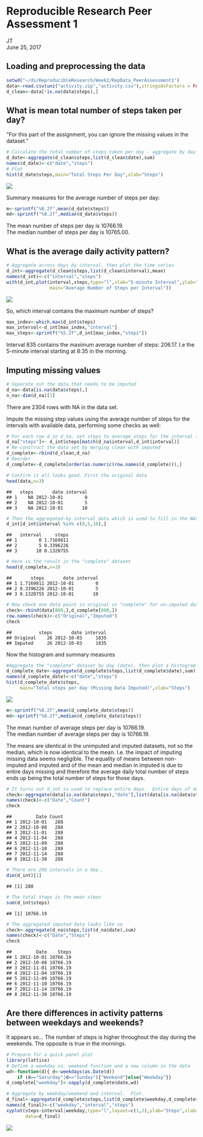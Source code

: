 # Reproducible Research Peer Assessment 1
JT  
June 25, 2017  

## Loading and preprocessing the data


```r
setwd("~/ds/ReproducibleResearch/Week2/RepData_PeerAssessment1")
data<-read.csv(unz("activity.zip","activity.csv"),stringsAsFactors = FALSE)
d_clean<-data[!is.na(data$steps),]
```
## What is mean total number of steps taken per day?
"For this part of the assignment, you can ignore the missing values in the dataset."

```r
# Calculate the total number of steps taken per day - aggregate by day (i.e. date)
d_date<-aggregate(d_clean$steps,list(d_clean$date),sum)
names(d_date)<-c("date","steps")
# Plot
hist(d_date$steps,main="Total Steps Per Day",xlab="Steps")
```

![](PA1_template_files/figure-html/steps_per_day-1.png)<!-- -->

Summary measures for the average number of steps per day:

```r
m<-sprintf("%8.2f",mean(d_date$steps))
md<-sprintf("%8.2f",median(d_date$steps))
```

The mean number of steps per day is 10766.19.  
The median number of steps per day is 10765.00.  

## What is the average daily activity pattern?  


```r
# Aggregate across days by interval, then plot the time series
d_int<-aggregate(d_clean$steps,list(d_clean$interval),mean)
names(d_int)<-c("interval","steps")
with(d_int,plot(interval,steps,type="l",xlab="5-minute Interval",ylab="Steps",
                main="Average Number of Steps per Interval"))
```

![](PA1_template_files/figure-html/average_daily_pattern-1.png)<!-- -->

So, which interval contains the maximum number of steps?

```r
max_index<-which.max(d_int$steps)
max_interval<-d_int[max_index,"interval"]
max_steps<-sprintf("%5.2f",d_int[max_index,"steps"])
```

Interval 835 contains the maximum average number of steps: 206.17. I.e the 5-minute interval starting at 8:35 in the morning.

## Imputing missing values


```r
# Separate out the data that needs to be imputed
d_na<-data[is.na(data$steps),]
n_na<-dim(d_na)[1]
```

There are 2304 rows with NA in the data set.

Impute the missing step values using the average number of steps for the intervals with available data, performing some checks as well:


```r
# For each row d in d_na, set steps to average steps for the interval (stored in d_int)
d_na["steps"]<- d_int$steps[match(d_na$interval,d_int$interval)]
# Re-construct the data set by merging clean with imputed 
d_complete<-rbind(d_clean,d_na)
# Reorder
d_complete<-d_complete[order(as.numeric(row.names(d_complete))),]
```


```r
# Confirm it all looks good. First the original data
head(data,n=3)
```

```
##   steps       date interval
## 1    NA 2012-10-01        0
## 2    NA 2012-10-01        5
## 3    NA 2012-10-01       10
```

```r
# Then the aggregated-by interval data which is used to fill in the NAs
d_int[d_int$interval %in% c(0,5,10),]
```

```
##   interval     steps
## 1        0 1.7169811
## 2        5 0.3396226
## 3       10 0.1320755
```

```r
# Here is the result in the "complete" dataset
head(d_complete,n=3)
```

```
##       steps       date interval
## 1 1.7169811 2012-10-01        0
## 2 0.3396226 2012-10-01        5
## 3 0.1320755 2012-10-01       10
```

```r
# Now check one data point in original vs "complete" for un-imputed data - looks good
check<-rbind(data[800,],d_complete[800,])
row.names(check)<-c("Original","Imputed")
check
```

```
##          steps       date interval
## Original    26 2012-10-03     1835
## Imputed     26 2012-10-03     1835
```

Now the histogram and summary measures

```r
#Aggregate the "complete" dataset by day (date), then plot a histogram
d_complete_date<-aggregate(d_complete$steps,list(d_complete$date),sum)
names(d_complete_date)<-c("date","steps")
hist(d_complete_date$steps,
     main="Total steps per day (Missing Data Imputed)",xlab="Steps")
```

![](PA1_template_files/figure-html/complete_hist-1.png)<!-- -->


```r
m<-sprintf("%8.2f",mean(d_complete_date$steps))
md<-sprintf("%8.2f",median(d_complete_date$steps))
```

The mean number of average steps per day is 10766.19.  
The median number of average steps per day is 10766.19.  

The means are identical in the unimputed and imputed datasets, not so the median, which is now identical to the mean.  I.e. the impact of imputing missing data seems negligible. The equality of means between non-imputed and imputed and of the mean and median in imputed is due to entire days missing and therefore the average daily total number of steps ends up being the total number of steps for those days.



```r
# It turns out d_int is used to replace entire days.  Entire days of data are missing..
check<-aggregate(data[is.na(data$steps),"date"],list(data[is.na(data$steps),"date"]),length)
names(check)<-c("Date","Count")
check
```

```
##         Date Count
## 1 2012-10-01   288
## 2 2012-10-08   288
## 3 2012-11-01   288
## 4 2012-11-04   288
## 5 2012-11-09   288
## 6 2012-11-10   288
## 7 2012-11-14   288
## 8 2012-11-30   288
```

```r
# There are 288 intervals in a day..
dim(d_int)[1]
```

```
## [1] 288
```

```r
# The total steps is the mean steps
sum(d_int$steps)
```

```
## [1] 10766.19
```

```r
# The aggregated imputed data looks like so
check<-aggregate(d_na$steps,list(d_na$date),sum)
names(check)<-c("Date","Steps")
check
```

```
##         Date    Steps
## 1 2012-10-01 10766.19
## 2 2012-10-08 10766.19
## 3 2012-11-01 10766.19
## 4 2012-11-04 10766.19
## 5 2012-11-09 10766.19
## 6 2012-11-10 10766.19
## 7 2012-11-14 10766.19
## 8 2012-11-30 10766.19
```


## Are there differences in activity patterns between weekdays and weekends?

It appears so... The number of steps is higher throughout the day during the weekends.  The opposite is true in the mornings.

```r
# Prepare for a quick panel plot
library(lattice)
# Define a weekday vs. weekend function and a new column in the data
wd<-function(d){ d<-weekdays(as.Date(d))
    if (d=="Saturday"|d=="Sunday"){"Weekend"}else{"Weekday"}}
d_complete["weekday"]<-sapply(d_complete$date,wd)

# Aggregate by weekday/weekend and interval.  Plot.
d_final<-aggregate(d_complete$steps,list(d_complete$weekday,d_complete$interval),mean)
names(d_final)<-c("weekday","interval","steps")
xyplot(steps~interval|weekday,type="l",layout=c(1,2),ylab="Steps",xlab="Interval",
       data=d_final)
```

![](PA1_template_files/figure-html/weekends-1.png)<!-- -->
